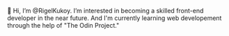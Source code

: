👋 Hi, I’m @RigelKukoy.
I’m interested in becoming a skilled front-end developer in the near future.
And I'm currently learning web developement through the help of "The Odin Project."



